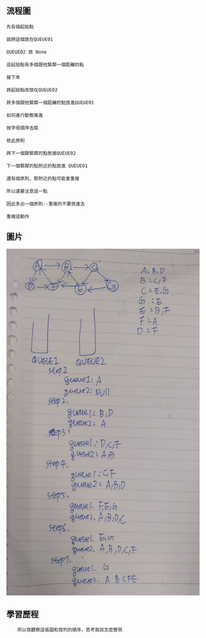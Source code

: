 流程圖
------
    先有個起始點

    就將這個放在QUEUE01

    QUEUE02 放 None

    這起始點有多個跟他緊鄰一個距離的點

    接下來

    將起始點改放在QUEUE02

    將多個跟他緊鄰一個距離的點放進QUEUE01

    如何進行動態推進

    按字母順序去取

    依此原則

    將下一個跟緊鄰的點放進QUEUE02

    下一個緊鄰的點附近的點放進 QUEUE01

    還有個原則，那附近的點可能會重複

    所以還要注意這一點

    因此多出一個原則--重複的不要放進去

    重複這動作
圖片
------
![image](https://github.com/ghost36168/realreason/blob/master/%E5%9C%96%E7%89%87/hW5.jpg)

學習歷程
------
        所以我觀察這張圖和我列的順序，思考我該怎麼實現
